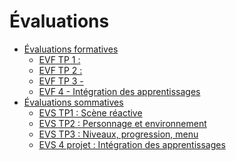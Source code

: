# Évaluations

<!-- start-replace-subnav depth=2 -->
* [Évaluations formatives](/04-evaluations/formatives/)
    * [EVF TP 1 : ](/04-evaluations/formatives/01/)
    * [EVF TP 2 : ](/04-evaluations/formatives/02/)
    * [EVF TP 3 -](/04-evaluations/formatives/03/)
    * [EVF 4 - Intégration des apprentissages](/04-evaluations/formatives/04/)
* [Évaluations sommatives](/04-evaluations/sommatives/)
    * [EVS TP1 : Scène réactive](/04-evaluations/sommatives/01/)
    * [EVS TP2 : Personnage et environnement](/04-evaluations/sommatives/02/)
    * [EVS TP3 : Niveaux, progression, menu ](/04-evaluations/sommatives/03/)
    * [EVS 4 projet : Intégration des apprentissages](/04-evaluations/sommatives/04/)
<!-- end-replace-subnav -->


